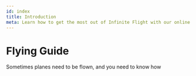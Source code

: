 ```yaml
---
id: index
title: Introduction
meta: Learn how to get the most out of Infinite Flight with our online documentation.
---
```


# Flying Guide

Sometimes planes need to be flown, and you need to know how